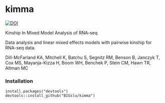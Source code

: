 # kimma

[![DOI](https://zenodo.org/badge/387951897.svg)](https://zenodo.org/badge/latestdoi/387951897)

Kinship In Mixed Model Analysis of RNA-seq

Data analysis and linear mixed effects models with pairwise kinship for RNA-seq data.

Dill-McFarland KA, Mitchell K, Batchu S, Segnitz RM, Benson B, Janczyk T, Cox MS, Mayanja-Kizza H, Boom WH, Benchek P, Stein CM, Hawn TR, Altman MC

### Installation

```
install.packages("devtools")
devtools::install_github("BIGslu/kimma")
```

